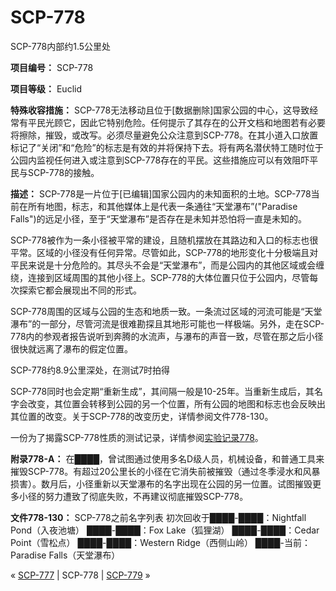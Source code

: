 # SCP-778
                        




SCP-778内部约1.5公里处



**项目编号：** SCP-778

**项目等级：** Euclid

**特殊收容措施：** SCP-778无法移动且位于[数据删除]国家公园的中心，这导致经常有平民光顾它，因此它特别危险。任何提示了其存在的公开文档和地图若有必要将擦除，摧毁，或改写。必须尽量避免公众注意到SCP-778。在其小道入口放置标记了“关闭”和“危险”的标志是有效的并将保持下去。将有两名潜伏特工随时位于公园内监视任何进入或注意到SCP-778存在的平民。这些措施应可以有效阻吓平民与SCP-778的接触。

**描述：** SCP-778是一片位于[已编辑]国家公园内的未知面积的土地。SCP-778当前在所有地图，标志，和其他媒体上是代表一条通往“天堂瀑布”("Paradise Falls")的远足小径，至于“天堂瀑布”是否存在是未知并恐怕将一直是未知的。

SCP-778被作为一条小径被平常的建设，且随机摆放在其路边和入口的标志也很平常。区域的小径没有任何异常。尽管如此，SCP-778的地形变化十分极端且对平民来说是十分危险的。其尽头不会是“天堂瀑布”，而是公园内的其他区域或会缠绕，连接到区域周围的其他小径上。SCP-778的大体位置只位于公园内，尽管每次探索它都会展现出不同的形式。

SCP-778周围的区域与公园的生态和地质一致。一条流过区域的河流可能是“天堂瀑布”的一部分，尽管河流是很难勘探且其地形可能也一样极端。另外，走在SCP-778内的参观者报告说听到奔腾的水流声，与瀑布的声音一致，尽管在那之后小径很快就远离了瀑布的假定位置。



SCP-778约8.9公里深处，在测试7时拍得



SCP-778同时也会定期“重新生成”，其间隔一般是10-25年。当重新生成后，其名字会改变，其位置会转移到公园的另一个位置，所有公园的地图和标志也会反映出其位置的改变。关于SCP-778的改变历史，详情参阅文件778-130。

一份为了揭露SCP-778性质的测试记录，详情参阅[实验记录778](/experiment-log-778)。

**附录778-A：** 在████，曾试图通过使用多名D级人员，机械设备，和普通工具来摧毁SCP-778。有超过20公里长的小径在它消失前被摧毁（通过冬季浸水和风暴损害）。数月后，小径重新以天堂瀑布的名字出现在公园的另一位置。试图摧毁更多小径的努力遭致了彻底失败，不再建议彻底摧毁SCP-778。

**文件778-130：** SCP-778之前名字列表
初次回收于████-████：Nightfall Pond（入夜池塘）
████-████：Fox Lake（狐狸湖）
████-████：Cedar Point（雪松点）
████-████：Western Ridge（西侧山岭）
████-当前：Paradise Falls（天堂瀑布）



« [SCP-777](/scp-777) | SCP-778 | [SCP-779](/scp-779) »





                    